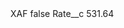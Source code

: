 <?xml version="1.0" encoding="UTF-8"?>
<CustomMetadata xmlns="http://soap.sforce.com/2006/04/metadata" xmlns:xsi="http://www.w3.org/2001/XMLSchema-instance" xmlns:xsd="http://www.w3.org/2001/XMLSchema">
    <label>XAF</label>
    <protected>false</protected>
    <values>
        <field>Rate__c</field>
        <value xsi:type="xsd:double">531.64</value>
    </values>
</CustomMetadata>
